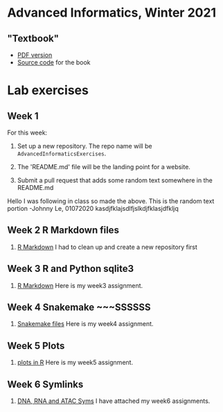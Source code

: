 # Advanced Informatics, Winter 2021

## "Textbook"

* [PDF version](compskills.pdf)
* [Source code](https://github.com/ThorntonLab/ComputerSkills4GradStudents)
 for the book

# Lab exercises

## Week 1

For this week: 

1. Set up a new repository. 
   The repo name will be 
   `AdvancedInformaticsExercises`. 

2. The 'README.md' file will be the landing point for a website. 

3. Submit a pull request that adds some random text somewhere in the README.md

Hello I was following in class so made the above. This is the random text portion -Johnny Le, 01072020
kasdjfklajsdlfjslkdjfklasjdfkljq

## Week 2 R Markdown files

1. [R Markdown](https://github.com/johnnl15/R-Markdown-File.git) I had to clean up and create a new repository first

## Week 3 R and Python sqlite3
1. [R Markdown](https://github.com/johnnl15/Week3.git) Here is my week3 assignment. 

## Week 4 Snakemake ~~~SSSSSS
1. [Snakemake files](https://github.com/johnnl15/Week4.git) Here is my week4 assignment.

## Week 5 Plots 
1. [plots in R](https://github.com/johnnl15/Week5.git) Here is my week5 assignment.

## Week 6 Symlinks 
1. [DNA, RNA and ATAC Syms](https://github.com/johnnl15/week6.git) I have attached my week6 assignments.  
